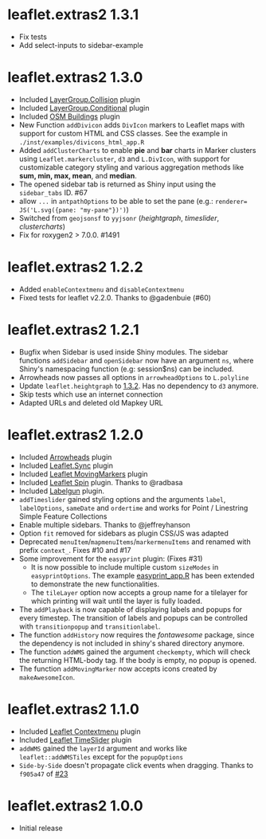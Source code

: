 # leaflet.extras2 1.3.1

* Fix tests
* Add select-inputs to sidebar-example

# leaflet.extras2 1.3.0

* Included [LayerGroup.Collision](https://github.com/MazeMap/Leaflet.LayerGroup.Collision) plugin
* Included [LayerGroup.Conditional](https://github.com/Solfisk/Leaflet.LayerGroup.Conditional) plugin
* Included [OSM Buildings](https://osmbuildings.org/documentation/leaflet/) plugin
* New Function `addDivicon` adds `DivIcon` markers to Leaflet maps with support for custom HTML and CSS classes. See the example in `./inst/examples/divicons_html_app.R`
* Added `addClusterCharts` to enable **pie** and **bar** charts in Marker clusters using `Leaflet.markercluster`, `d3` and `L.DivIcon`, with support for customizable category styling and various aggregation methods like **sum, min, max, mean**, and **median**.
* The opened sidebar tab is returned as Shiny input using the `sidebar_tabs` ID. #67
* allow `...` in `antpathOptions` to be able to set the pane (e.g.: `renderer= JS('L.svg({pane: "my-pane"})')`)
* Switched from `geojsonsf` to `yyjsonr` (*heightgraph*, *timeslider*, *clustercharts*)
* Fix for roxygen2 > 7.0.0. #1491

# leaflet.extras2 1.2.2

* Added `enableContextmenu` and `disableContextmenu`
* Fixed tests for leaflet v2.2.0. Thanks to @gadenbuie (#60)

# leaflet.extras2 1.2.1

* Bugfix when Sidebar is used inside Shiny modules. The sidebar functions `addSidebar` and `openSidebar` now have an argument `ns`, where Shiny's namespacing function (e.g: session$ns) can be included.
* Arrowheads now passes all options in `arrowheadOptions` to `L.polyline`
* Update `leaflet.heightgraph` to [1.3.2](https://github.com/GIScience/Leaflet.Heightgraph/releases/tag/v1.3.2). Has no dependency to `d3` anymore.
* Skip tests which use an internet connection
* Adapted URLs and deleted old Mapkey URL

# leaflet.extras2 1.2.0

* Included [Arrowheads](https://github.com/slutske22/leaflet-arrowheads) plugin
* Included [Leaflet.Sync](https://github.com/jieter/Leaflet.Sync) plugin
* Included [Leaflet MovingMarkers](https://github.com/ewoken/Leaflet.MovingMarker) plugin
* Included [Leaflet Spin](https://github.com/makinacorpus/Leaflet.Spin) plugin. Thanks to @radbasa
* Included [Labelgun](https://github.com/Geovation/labelgun) plugin.
* `addTimeslider` gained styling options and the arguments `label`, `labelOptions`, `sameDate` and `ordertime` and works for Point / Linestring Simple Feature Collections
* Enable multiple sidebars. Thanks to @jeffreyhanson
* Option `fit` removed for sidebars as plugin CSS/JS was adapted
* Deprecated `menuItem`/`mapmenuItems`/`markermenuItems` and renamed with prefix `context_`. Fixes #10 and #17
* Some improvement for the `easyprint` plugin: (Fixes #31)
  - It is now possible to include multiple custom `sizeModes` in `easyprintOptions`. The example [easyprint_app.R](./inst/examples/easyprint_app.R) has been extended to demonstrate the new functionalities. 
  - The `tileLayer` option now accepts a group name for a tilelayer for which printing will wait until the layer is fully loaded.
* The `addPlayback` is now capable of displaying labels and popups for every timestep. The transition of labels and popups can be controlled with `transitionpopup` and `transitionlabel`.
* The function `addHistory` now requires the *fontawesome* package, since the dependency is not included in shiny's shared directory anymore.
* The function `addWMS` gained the argument `checkempty`, which will check the returning HTML-body tag. If the body is empty, no popup is opened.
* The function `addMovingMarker` now accepts icons created by `makeAwesomeIcon`.

# leaflet.extras2 1.1.0

* Included [Leaflet Contextmenu](https://github.com/aratcliffe/Leaflet.contextmenu) plugin
* Included [Leaflet TimeSlider](https://github.com/dwilhelm89/LeafletSlider) plugin
* `addWMS` gained the `layerId` argument and works like `leaflet::addWMSTiles` except for the `popupOptions`
* `Side-by-Side` doesn't propagate click events when dragging. Thanks to `f905a47` of [#23](https://github.com/digidem/leaflet-side-by-side/pull/23) 


# leaflet.extras2 1.0.0

* Initial release

